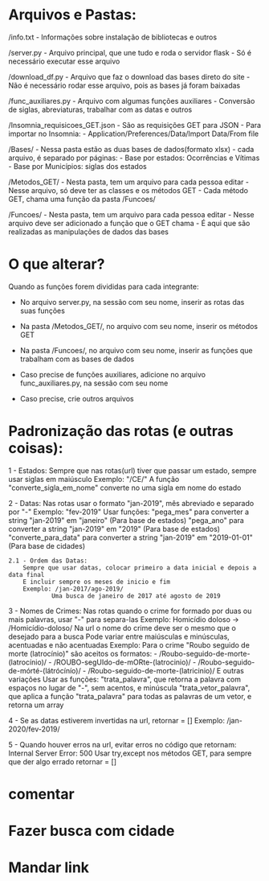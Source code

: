 # Arquivos e Pastas: 

/info.txt   - Informações sobre instalação de bibliotecas e outros

/server.py  - Arquivo principal, que une tudo e roda o servidor flask
            - Só é necessário executar esse arquivo

/download_df.py - Arquivo que faz o download das bases direto do site
                - Não é necessário rodar esse arquivo, pois as bases já foram baixadas

/func_auxiliares.py - Arquivo com algumas funções auxiliares 
                    - Conversão de siglas, abreviaturas, trabalhar com as datas e outros

/Insomnia_requisicoes_GET.json  - São as requisições GET para JSON
                                - Para importar no Insomnia: 
                                - Application/Preferences/Data/Import Data/From file

/Bases/ - Nessa pasta estão as duas bases de dados(formato xlsx)
        - cada arquivo, é separado por páginas:
            - Base por estados: Ocorrências e Vítimas
            - Base por Municípios: siglas dos estados

/Metodos_GET/   - Nesta pasta, tem um arquivo para cada pessoa editar
                - Nesse arquivo, só deve ter as classes e os métodos GET
                - Cada método GET, chama uma função da pasta /Funcoes/

/Funcoes/   - Nesta pasta, tem um arquivo para cada pessoa editar
            - Nesse arquivo deve ser adicionado a função que o GET chama
            - É aqui que são realizadas as manipulações de dados das bases

# O que alterar?

Quando as funções forem divididas para cada integrante: 

- No arquivo server.py, na sessão com seu nome, inserir as rotas das suas funções

- Na pasta /Metodos_GET/, no arquivo com seu nome, inserir os métodos GET

- Na pasta /Funcoes/, no arquivo com seu nome, inserir as funções que trabalham com as bases de dados

- Caso precise de funções auxiliares, adicione no arquivo func_auxiliares.py, na sessão com seu nome

- Caso precise, crie outros arquivos

# Padronização das rotas (e outras coisas):

1 - Estados: 
    Sempre que nas rotas(url) tiver que passar um estado, sempre usar siglas em maiúsculo
    Exemplo: "/CE/"
    A função "converte_sigla_em_nome" converte no uma sigla em nome do estado

2 - Datas:
    Nas rotas usar o formato "jan-2019", mês abreviado e separado por "-"
    Exemplo: "fev-2019"
    Usar funções:
    "pega_mes" para converter a string "jan-2019" em "janeiro" (Para base de estados)
    "pega_ano" para converter a string "jan-2019" em "2019" (Para base de estados)
    "converte_para_data" para converter a string "jan-2019" em "2019-01-01" (Para base de cidades)
    
    2.1 - Ordem das Datas: 
        Sempre que usar datas, colocar primeiro a data inicial e depois a data final
        E incluir sempre os meses de inicio e fim
        Exemplo: /jan-2017/ago-2019/ 
                Uma busca de janeiro de 2017 até agosto de 2019

3 - Nomes de Crimes:
    Nas rotas quando o crime for formado por duas ou mais palavras, usar "-" para separa-las 
    Exemplo: Homicídio doloso -> /Homicídio-doloso/
    Na url o nome do crime deve ser o mesmo que o desejado para a busca
    Pode variar entre maiúsculas e minúsculas, acentuadas e não acentuadas
    Exemplo: Para o crime "Roubo seguido de morte (latrocínio)" são aceitos os formatos: 
    - /Roubo-seguido-de-morte-(latrocínio)/
    - /ROUBO-segUIdo-de-mORte-(latrocinio)/
    - /Roubo-seguido-de-mórté-(látrócínío)/
    - /Roubo-seguido-de-morte-(latricinio)/
    E outras variações
    Usar as funções:
    "trata_palavra", que retorna a palavra com espaços no lugar de "-", sem acentos, e minúscula
    "trata_vetor_palavra", que aplica a função "trata_palavra" para todas as palavras de um vetor, e retorna um array

4 - Se as datas estiverem invertidas na url, retornar = []
    Exemplo: /jan-2020/fev-2019/

5 - Quando houver erros na url, evitar erros no código que retornam: Internal Server Error: 500
    Usar try,except nos métodos GET, para sempre que der algo errado retornar = []

# comentar
# Fazer busca com cidade
# Mandar link